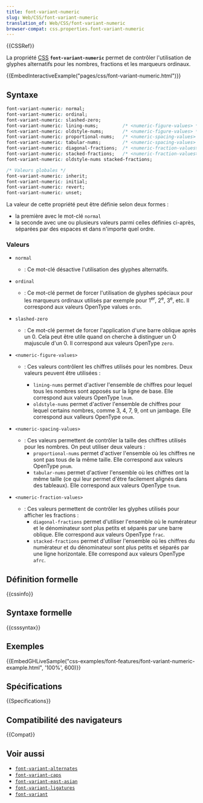 ```yaml
---
title: font-variant-numeric
slug: Web/CSS/font-variant-numeric
translation_of: Web/CSS/font-variant-numeric
browser-compat: css.properties.font-variant-numeric
---
```

{{CSSRef}}

La propriété [CSS](/fr/docs/Web/CSS) **`font-variant-numeric`** permet de contrôler l'utilisation de glyphes alternatifs pour les nombres, fractions et les marqueurs ordinaux.

{{EmbedInteractiveExample("pages/css/font-variant-numeric.html")}}

## Syntaxe

```css
font-variant-numeric: normal;
font-variant-numeric: ordinal;
font-variant-numeric: slashed-zero;
font-variant-numeric: lining-nums;         /* <numeric-figure-values> */
font-variant-numeric: oldstyle-nums;       /* <numeric-figure-values> */
font-variant-numeric: proportional-nums;   /* <numeric-spacing-values> */
font-variant-numeric: tabular-nums;        /* <numeric-spacing-values> */
font-variant-numeric: diagonal-fractions;  /* <numeric-fraction-values> */
font-variant-numeric: stacked-fractions;   /* <numeric-fraction-values> */
font-variant-numeric: oldstyle-nums stacked-fractions;

/* Valeurs globales */
font-variant-numeric: inherit;
font-variant-numeric: initial;
font-variant-numeric: revert;
font-variant-numeric: unset;
```

La valeur de cette propriété peut être définie selon deux formes&nbsp;:

- la première avec le mot-clé `normal`
- la seconde avec une ou plusieurs valeurs parmi celles définies ci-après, séparées par des espaces et dans n'importe quel ordre.

### Valeurs

- `normal`
  - : Ce mot-clé désactive l'utilisation des glyphes alternatifs.
- `ordinal`
  - : Ce mot-clé permet de forcer l'utilisation de glyphes spéciaux pour les marqueurs ordinaux utilisés par exemple pour 1<sup>er</sup>, 2<sup>e</sup>, 3<sup>e</sup>, etc. Il correspond aux valeurs OpenType values `ordn`.
- `slashed-zero`
  - : Ce mot-clé permet de forcer l'application d'une barre oblique après un 0. Cela peut être utile quand on cherche à distinguer un O majuscule d'un 0. Il correspond aux valeurs OpenType `zero`.
- `<numeric-figure-values>`

  - : Ces valeurs contrôlent les chiffres utilisés pour les nombres. Deux valeurs peuvent être utilisées&nbsp;:

    - `lining-nums` permet d'activer l'ensemble de chiffres pour lequel tous les nombres sont apposés sur la ligne de base. Elle correspond aux valeurs OpenType `lnum`.
    - `oldstyle-nums` permet d'activer l'ensemble de chiffres pour lequel certains nombres, comme 3, 4, 7, 9, ont un jambage. Elle correspond aux valleurs OpenType `onum`.

- `<numeric-spacing-values>`

  - : Ces valeurs permettent de contrôler la taille des chiffres utilisés pour les nombres. On peut utiliser deux valeurs&nbsp;:
    - `proportional-nums` permet d'activer l'ensemble où les chiffres ne sont pas tous de la même taille. Elle correspond aux valeurs OpenType `pnum`.
    - `tabular-nums` permet d'activer l'ensemble où les chiffres ont la même taille (ce qui leur permet d'être facilement alignés dans des tableaux). Elle correspond aux valeurs OpenType `tnum`.

- `<numeric-fraction-values>`

  - : Ces valeurs permettent de contrôler les glyphes utilisés pour afficher les fractions&nbsp;:
    - `diagonal-fractions` permet d'utiliser l'ensemble où le numérateur et le dénominateur sont plus petits et séparés par une barre oblique. Elle correspond aux valeurs OpenType `frac`.
    - `stacked-fractions` permet d'utiliser l'ensemble où les chiffres du numérateur et du dénominateur sont plus petits et séparés par une ligne horizontale. Elle correspond aux valeurs OpenType `afrc`.

## Définition formelle

{{cssinfo}}

## Syntaxe formelle

{{csssyntax}}

## Exemples

{{EmbedGHLiveSample("css-examples/font-features/font-variant-numeric-example.html", '100%', 600)}}

## Spécifications

{{Specifications}}

## Compatibilité des navigateurs

{{Compat}}

## Voir aussi

- [`font-variant-alternates`](/fr/docs/Web/CSS/font-variant-alternates)
- [`font-variant-caps`](/fr/docs/Web/CSS/font-variant-caps)
- [`font-variant-east-asian`](/fr/docs/Web/CSS/font-variant-east-asian)
- [`font-variant-ligatures`](/fr/docs/Web/CSS/font-variant-ligatures)
- [`font-variant`](/fr/docs/Web/CSS/font-variant)
